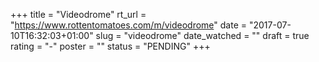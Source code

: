 +++
title = "Videodrome"
rt_url = "https://www.rottentomatoes.com/m/videodrome"
date = "2017-07-10T16:32:03+01:00"
slug = "videodrome"
date_watched = ""
draft = true
rating = "-"
poster = ""
status = "PENDING"
+++